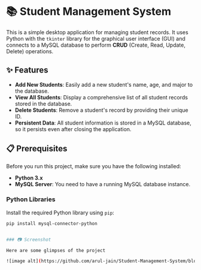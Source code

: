 # 📚 Student Management System

This is a simple desktop application for managing student records. It uses Python with the `tkinter` library for the graphical user interface (GUI) and connects to a MySQL database to perform **CRUD** (Create, Read, Update, Delete) operations.

## ✨ Features

- **Add New Students**: Easily add a new student's name, age, and major to the database.
- **View All Students**: Display a comprehensive list of all student records stored in the database.
- **Delete Students**: Remove a student's record by providing their unique ID.
- **Persistent Data**: All student information is stored in a MySQL database, so it persists even after closing the application.

## 📋 Prerequisites

Before you run this project, make sure you have the following installed:

- **Python 3.x**
- **MySQL Server**: You need to have a running MySQL database instance.

### Python Libraries

Install the required Python library using `pip`:

```bash
pip install mysql-connector-python


### 📷 Screenshot

Here are some glimpses of the project

![image alt](https://github.com/arul-jain/Student-Management-System/blob/e718c978812645b9cf7ec1f20b6a7483289f06f9/Screenshot%202025-09-14%20124837.png)
